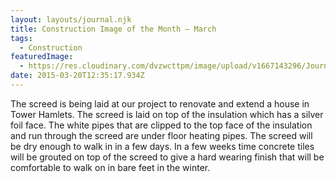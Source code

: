 ```yaml
---
layout: layouts/journal.njk
title: Construction Image of the Month – March
tags:
  - Construction
featuredImage:
  - https://res.cloudinary.com/dvzwcttpm/image/upload/v1667143296/Journals/cioth-201503_oyspia.gif
date: 2015-03-20T12:35:17.934Z
---
```

The screed is being laid at our project to renovate and extend a house in Tower Hamlets. The screed is laid on top of the insulation which has a silver foil face. The white pipes that are clipped to the top face of the insulation and run through the screed are under floor heating pipes. The screed will be dry enough to walk in in a few days. In a few weeks time concrete tiles will be grouted on top of the screed to give a hard wearing finish that will be comfortable to walk on in bare feet in the winter.